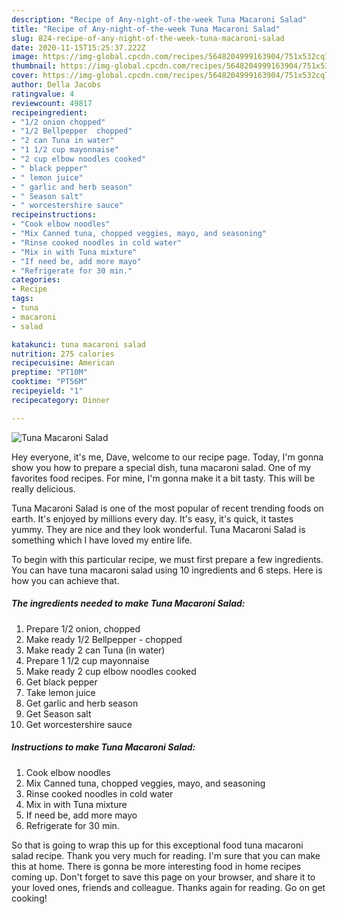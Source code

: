 ```yaml
---
description: "Recipe of Any-night-of-the-week Tuna Macaroni Salad"
title: "Recipe of Any-night-of-the-week Tuna Macaroni Salad"
slug: 824-recipe-of-any-night-of-the-week-tuna-macaroni-salad
date: 2020-11-15T15:25:37.222Z
image: https://img-global.cpcdn.com/recipes/5648204999163904/751x532cq70/tuna-macaroni-salad-recipe-main-photo.jpg
thumbnail: https://img-global.cpcdn.com/recipes/5648204999163904/751x532cq70/tuna-macaroni-salad-recipe-main-photo.jpg
cover: https://img-global.cpcdn.com/recipes/5648204999163904/751x532cq70/tuna-macaroni-salad-recipe-main-photo.jpg
author: Della Jacobs
ratingvalue: 4
reviewcount: 49817
recipeingredient:
- "1/2 onion chopped"
- "1/2 Bellpepper  chopped"
- "2 can Tuna in water"
- "1 1/2 cup mayonnaise"
- "2 cup elbow noodles cooked"
- " black pepper"
- " lemon juice"
- " garlic and herb season"
- " Season salt"
- " worcestershire sauce"
recipeinstructions:
- "Cook elbow noodles"
- "Mix Canned tuna, chopped veggies, mayo, and seasoning"
- "Rinse cooked noodles in cold water"
- "Mix in with Tuna mixture"
- "If need be, add more mayo"
- "Refrigerate for 30 min."
categories:
- Recipe
tags:
- tuna
- macaroni
- salad

katakunci: tuna macaroni salad 
nutrition: 275 calories
recipecuisine: American
preptime: "PT10M"
cooktime: "PT56M"
recipeyield: "1"
recipecategory: Dinner

---
```



![Tuna Macaroni Salad](https://img-global.cpcdn.com/recipes/5648204999163904/751x532cq70/tuna-macaroni-salad-recipe-main-photo.jpg)

Hey everyone, it's me, Dave, welcome to our recipe page. Today, I'm gonna show you how to prepare a special dish, tuna macaroni salad. One of my favorites food recipes. For mine, I'm gonna make it a bit tasty. This will be really delicious.

Tuna Macaroni Salad is one of the most popular of recent trending foods on earth. It's enjoyed by millions every day. It's easy, it's quick, it tastes yummy. They are nice and they look wonderful. Tuna Macaroni Salad is something which I have loved my entire life.




To begin with this particular recipe, we must first prepare a few ingredients. You can have tuna macaroni salad using 10 ingredients and 6 steps. Here is how you can achieve that.

<!--inarticleads1-->

##### The ingredients needed to make Tuna Macaroni Salad:

1. Prepare 1/2 onion, chopped
1. Make ready 1/2 Bellpepper - chopped
1. Make ready 2 can Tuna (in water)
1. Prepare 1 1/2 cup mayonnaise
1. Make ready 2 cup elbow noodles cooked
1. Get  black pepper
1. Take  lemon juice
1. Get  garlic and herb season
1. Get  Season salt
1. Get  worcestershire sauce




<!--inarticleads2-->

##### Instructions to make Tuna Macaroni Salad:

1. Cook elbow noodles
1. Mix Canned tuna, chopped veggies, mayo, and seasoning
1. Rinse cooked noodles in cold water
1. Mix in with Tuna mixture
1. If need be, add more mayo
1. Refrigerate for 30 min.




So that is going to wrap this up for this exceptional food tuna macaroni salad recipe. Thank you very much for reading. I'm sure that you can make this at home. There is gonna be more interesting food in home recipes coming up. Don't forget to save this page on your browser, and share it to your loved ones, friends and colleague. Thanks again for reading. Go on get cooking!
